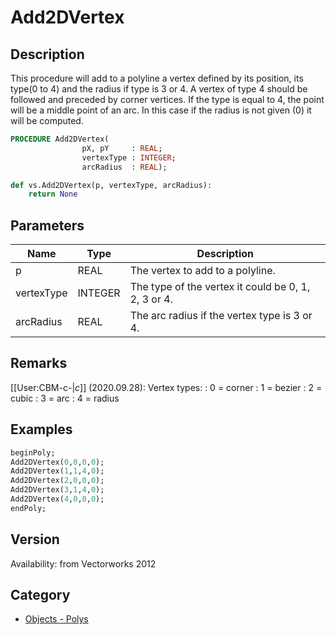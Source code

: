# Add2DVertex

## Description
This procedure will add to a polyline a vertex defined by its position, its type(0 to 4) and the radius if type is 3 or 4. A vertex of type 4 should be followed and preceded by corner vertices. If the type is equal to 4, the point will be a middle point of an arc. In this case if the radius is not given (0) it will be computed.

```pascal
PROCEDURE Add2DVertex(
				pX, pY     : REAL;
				vertexType : INTEGER;
				arcRadius  : REAL);
```

```python
def vs.Add2DVertex(p, vertexType, arcRadius):
    return None
```

## Parameters
|Name|Type|Description|
|---|---|---|
|p|REAL|The vertex to add to a polyline.|
|vertexType|INTEGER|The type of the vertex it could be 0, 1, 2, 3 or 4.|
|arcRadius|REAL|The arc radius if the vertex type is 3 or 4.|

## Remarks
[[User:CBM-c-|_c_]] (2020.09.28): 
Vertex types:
: 0 = corner
: 1 = bezier
: 2 = cubic
: 3 = arc
: 4 = radius

## Examples
```pascal
beginPoly;
Add2DVertex(0,0,0,0);
Add2DVertex(1,1,4,0);
Add2DVertex(2,0,0,0);
Add2DVertex(3,1,4,0);
Add2DVertex(4,0,0,0);
endPoly;
```

## Version
Availability: from Vectorworks 2012

## Category
* [Objects - Polys](../Categories/Objects%20-%20Polys.md)
